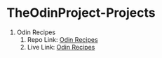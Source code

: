 # TheOdinProject-Projects

1. Odin Recipes
   1. Repo Link: [Odin Recipes](./01-foundations/01-recipes/)
   1. Live Link: [Odin Recipes](https://kalki2706.github.io/TheOdinProject-Projects/01-foundations/01-recipes/index.html)
